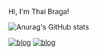 Hi, I'm Thai Braga!



![Anurag's GitHub stats](https://github-readme-stats.vercel.app/api?username=pichee&show_icons=true&theme=merko)


[![blog](https://img.shields.io/badge/WhatsApp-25D366?style=for-the-badge&logo=whatsapp&logoColor=white)](https://wa.me//5555997359965)
[![blog](https://img.shields.io/badge/Instagram-E4405F?style=for-the-badge&logo=instagram&logoColor=white)](https://www.instagram.com/gustavo_pich_/)

<!--
**pichee/pichee** is a ✨ _special_ ✨ repository because its `README.md` (this file) appears on your GitHub profile.

Here are some ideas to get you started:

- 🔭 I’m currently working on ...
- 🌱 I’m currently learning ...
- 👯 I’m looking to collaborate on ...
- 🤔 I’m looking for help with ...
- 💬 Ask me about ...
- 📫 How to reach me: ...
- 😄 Pronouns: ...
- ⚡ Fun fact: ...
-->
